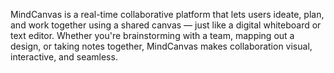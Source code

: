 MindCanvas is a real-time collaborative platform that lets users ideate, plan, and work together using a shared canvas — just like a digital whiteboard or text editor. Whether you're brainstorming with a team, mapping out a design, or taking notes together, MindCanvas makes collaboration visual, interactive, and seamless.
